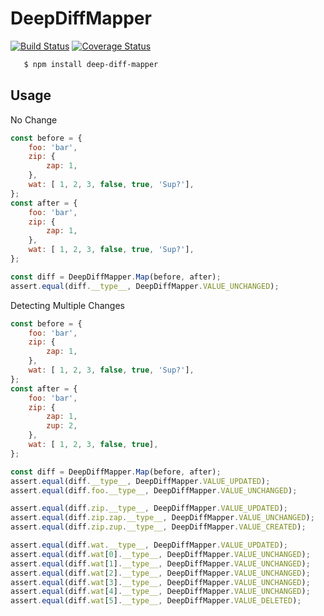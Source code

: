 # DeepDiffMapper

[![Build Status](https://travis-ci.com/mjclyde/deep-diff-mapper.svg?branch=master)](https://travis-ci.com/mjclyde/deep-diff-mapper)
[![Coverage Status](https://coveralls.io/repos/github/mjclyde/deep-diff-mapper/badge.svg?branch=master)](https://coveralls.io/github/mjclyde/deep-diff-mapper?branch=master)

```sh
   $ npm install deep-diff-mapper
```

## Usage

No Change
```javascript
const before = {
    foo: 'bar',
    zip: {
        zap: 1,
    },
    wat: [ 1, 2, 3, false, true, 'Sup?'],
};
const after = {
    foo: 'bar',
    zip: {
        zap: 1,
    },
    wat: [ 1, 2, 3, false, true, 'Sup?'],
};

const diff = DeepDiffMapper.Map(before, after);
assert.equal(diff.__type__, DeepDiffMapper.VALUE_UNCHANGED);
```


Detecting Multiple Changes
```javascript
const before = {
    foo: 'bar',
    zip: {
        zap: 1,
    },
    wat: [ 1, 2, 3, false, true, 'Sup?'],
};
const after = {
    foo: 'bar',
    zip: {
        zap: 1,
        zup: 2,
    },
    wat: [ 1, 2, 3, false, true],
};

const diff = DeepDiffMapper.Map(before, after);
assert.equal(diff.__type__, DeepDiffMapper.VALUE_UPDATED);
assert.equal(diff.foo.__type__, DeepDiffMapper.VALUE_UNCHANGED);

assert.equal(diff.zip.__type__, DeepDiffMapper.VALUE_UPDATED);
assert.equal(diff.zip.zap.__type__, DeepDiffMapper.VALUE_UNCHANGED);
assert.equal(diff.zip.zup.__type__, DeepDiffMapper.VALUE_CREATED);

assert.equal(diff.wat.__type__, DeepDiffMapper.VALUE_UPDATED);
assert.equal(diff.wat[0].__type__, DeepDiffMapper.VALUE_UNCHANGED);
assert.equal(diff.wat[1].__type__, DeepDiffMapper.VALUE_UNCHANGED);
assert.equal(diff.wat[2].__type__, DeepDiffMapper.VALUE_UNCHANGED);
assert.equal(diff.wat[3].__type__, DeepDiffMapper.VALUE_UNCHANGED);
assert.equal(diff.wat[4].__type__, DeepDiffMapper.VALUE_UNCHANGED);
assert.equal(diff.wat[5].__type__, DeepDiffMapper.VALUE_DELETED);
```